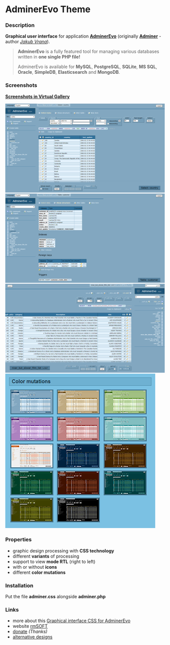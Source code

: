 AdminerEvo Theme
================

### Description

**Graphical user interface** for application **[AdminerEvo][1]** (originally  **[Adminer][2]** - author *[Jakub Vrana][8]*).

> **AdminerEvo** is a fully featured tool for managing various databases written in **one single PHP file!**
>
> AdminerEvo is available for **MySQL**, **PostgreSQL**, **SQLite**, **MS SQL**, **Oracle**, **SimpleDB**, **Elasticsearch** and **MongoDB**.


### Screenshots

**[Screenshots in Virtual Gallery][7]**

<img src="https://raw.githubusercontent.com/mesaros/adminerevo-theme-rmsoft/master/screenshots/adminerevo-theme-01.png" width="560px" />

<img src="https://raw.githubusercontent.com/mesaros/adminerevo-theme-rmsoft/master/screenshots/adminerevo-theme-02.png" width="560px" />

<img src="https://raw.githubusercontent.com/mesaros/adminerevo-theme-rmsoft/master/screenshots/adminerevo-theme-03.png" width="560px" />

<img src="https://raw.githubusercontent.com/mesaros/adminerevo-theme-rmsoft/master/screenshots/adminerevo-theme-04.png" width="474px" />


### Properties

- graphic design processing with **CSS technology** 
- different **variants** of processing 
- support to view **mode RTL** (right to left) 
- with or without **icons** 
- different **color mutations**


### Installation

Put the file **adminer.css** alongside **adminer.php**


### Links

- more about this [Graphical interface CSS for AdminerEvo][3]
- website [rmSOFT][4]
- [donate][5] *(Thanks)*
- [alternative designs][6]


[1]: https://docs.adminerevo.org/
[2]: https://www.adminer.org/
[3]: https://www.rmsoft.sk/en/portfolio/programming-work/web-services/theme-for-adminerevo
[4]: https://www.rmsoft.sk/en
[5]: https://www.paypal.com/cgi-bin/webscr?cmd=_s-xclick&hosted_button_id=BB4D8Y28YZDH6 "Vďaka za podporu"
[6]: https://www.adminer.org/en/#extras
[7]: https://www.rmsoft.sk/virtual-gallery/start/index.php?key-vg=krmp&img-last=20&f-way=/mesaros/adminerevo-theme-rmsoft/master/vg/&f-mask=adminerevo-theme-f&f-mask-ext=png&f-frame=2&i-mask=adminerevo-theme-i&t-file=adminerevo-theme.js&logo-subtitle-sk=/m08/CSS%20theme%20for%20AdminerEvo/m05/<i>(blue%20and%20gray%20version)</i>&photoindex=1&design=02&logo=1&startscreen=1011101&langua=en
[8]: https://www.vrana.cz/
